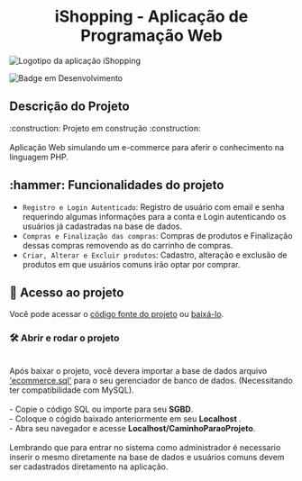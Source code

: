 

<h1 align="center"> iShopping - Aplicação de Programação Web </h1> 

![Logotipo da aplicação iShopping](https://user-images.githubusercontent.com/71740181/180852698-1f6e4b25-fd16-42ee-93ed-fdc6c83d45c3.png)

![Badge em Desenvolvimento](http://img.shields.io/static/v1?label=STATUS&message=EM%20DESENVOLVIMENTO&color=GREEN&style=for-the-badge)

<h2> Descrição do Projeto </h2>
:construction: Projeto em construção :construction:
<br>
<br>
Aplicação Web simulando um e-commerce para aferir o conhecimento na linguagem PHP.
<br>

<h2> :hammer: Funcionalidades do projeto </h2>

- `Registro e Login Autenticado`: Registro de usuário com email e senha requerindo algumas informações para a conta e Login autenticando os usuários já cadastradas na base de dados.
- `Compras e Finalização das compras`: Compras de produtos e Finalização dessas compras removendo as do carrinho de compras.
- `Criar, Alterar e Excluir produtos`: Cadastro, alteração e exclusão de produtos em que usuários comuns irão optar por comprar.

<h2> 📁 Acesso ao projeto </h2>

Você pode acessar o <a href="https://github.com/darlangui/e-commerce">código fonte do projeto</a> ou <a href="https://github.com/darlangui/e-commerce/archive/refs/heads/main.zip">baixá-lo</a>.

<h3> 🛠️ Abrir e rodar o projeto </h3> 
<br>
Após baixar o projeto, você devera importar a base de dados arquivo <a href="https://github.com/darlangui/e-commerce/blob/main/ecommerce.sql">'ecommerce.sql'</a> para o seu gerenciador de banco de dados. (Necessitando ter compatibilidade com MySQL).
<br> <br>
    - Copie o código SQL ou importe para seu <b>SGBD</b>. <br>
    - Coloque o cógido baixado anteriormente em seu <b>Localhost </b>. <br>
    - Abra seu navegador e acesse <b>Localhost/CaminhoParaoProjeto</b>. <br> <br>
Lembrando que para entrar no sistema como administrador é necessario inserir o mesmo diretamente na base de dados e usuários comuns devem ser cadastrados diretamento na aplicação.

